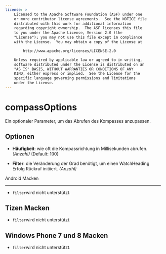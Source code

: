 ```yaml
---
license: >
    Licensed to the Apache Software Foundation (ASF) under one
    or more contributor license agreements.  See the NOTICE file
    distributed with this work for additional information
    regarding copyright ownership.  The ASF licenses this file
    to you under the Apache License, Version 2.0 (the
    "License"); you may not use this file except in compliance
    with the License.  You may obtain a copy of the License at

        http://www.apache.org/licenses/LICENSE-2.0

    Unless required by applicable law or agreed to in writing,
    software distributed under the License is distributed on an
    "AS IS" BASIS, WITHOUT WARRANTIES OR CONDITIONS OF ANY
    KIND, either express or implied.  See the License for the
    specific language governing permissions and limitations
    under the License.
---
```


# compassOptions

Ein optionaler Parameter, um das Abrufen des Kompasses anzupassen.

## Optionen

*   **Häufigkeit**: wie oft die Kompassrichtung in Millisekunden abrufen. *(Anzahl)* (Default: 100)

*   **Filter**: die Veränderung der Grad benötigt, um einen WatchHeading Erfolg Rückruf initiiert. *(Anzahl)*

Android Macken

---

*   `filter`wird nicht unterstützt.

## Tizen Macken

*   `filter`wird nicht unterstützt.

## Windows Phone 7 und 8 Macken

*   `filter`wird nicht unterstützt.